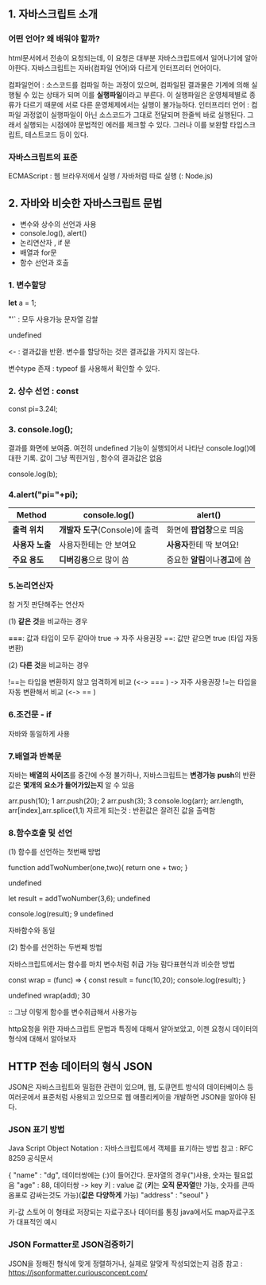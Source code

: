 
## 1. 자바스크립트 소개 
###  어떤 언어? 왜 배워야 할까?
html문서에서 전송이 요청되는데, 이 요청은 대부분 자바스크립트에서 일어나기에 알아야한다.
자바스크립트는 자바(컴파일 언어)와 다르게 인터프리터 언어이다.

컴파일언어 : 소스코드를 컴파일 하는 과정이 있으며, 컴파일된 결과물은 기계에 의해 실행될 수 있는 상태가 되며 이를 **실행파일**이라고 부른다.
이 실행파일은 운영체제별로 종류가 다르기 때문에 서로 다른 운영체제에서는 실행이 불가능하다.
인터프리터 언어 : 컴파일 과정없이 실행파일이 아닌 소스코드가 그대로 전달되며 한줄씩 바로 실행된다. 그래서 실행되는 시점에야 문법적인 에러를 체크할 수 있다.
그러나 이를 보완할 타입스크립트, 테스트코드 등이 있다. 

### 자바스크립트의 표준
ECMAScript : 웹 브라우저에서 실행 / 자바처럼 따로 실행 (: Node.js)

## 2. 자바와 비슷한 자바스크립트 문법
- 변수와 상수의 선언과 사용
- console.log(), alert()
- 논리연산자 , if 문
- 배열과 for문
- 함수 선언과 호출 

 
 ### 1. 변수할당

 **let** a = 1;

 "'` : 모두 사용가능  문자열 감쌀

 undefined
 >
 <- : 결과값을 반환. 변수를  할당하는 것은 결과값을 가지지 않는다.

 변수type 존재 : typeof 를 사용해서 확인할 수 있다.

### 2. 상수 선언 : const 
 const pi=3.24l;


### 3. console.log();
 결과를 화면에 보여줌.
 여전히 undefined
 기능이 실행되어서 나타난 console.log()에 대한 기록. 값이 그냥 찍힌거임 , 함수의 결과값은 없음 

 console.log(b);

 ### 4.alert("pi="+pi);

| **Method**        | **console.log()**                   | **alert()**                          |
|--------------------|-------------------------------------|---------------------------------------|
| **출력 위치**      | **개발자 도구**(Console)에 출력         | 화면에 **팝업창**으로 띄움               |
| **사용자 노출**    | 사용자한테는 안 보여요              | **사용자**한테 딱 보여요!              |
| **주요 용도**      | **디버깅용**으로 많이 씀                | 중요한 **알림**이나**경고**에 씀            |



### 5.논리연산자 
참 거짓 판단해주는 연산자

(1) **같은 것**을 비교하는 경우

**===**: 값과 타입이 모두 같아야 true -> 자주 사용권장 
==: 값만 같으면 true (타입 자동 변환)

(2) **다른 것**을 비교하는 경우 

!==는 타입을 변환하지 않고 엄격하게 비교 (<-> === ) -> 자주 사용권장 
!=는 타입을 자동 변환해서 비교 (<-> == )

### 6.조건문 - if 
자바와 동일하게 사용 

### 7.배열과 반복문 

자바는 **배열의 사이즈**를 중간에 수정 불가하나, 자바스크립트는 **변경가능** 
**push**의 반환값은 **몇개의 요소가 들어가있는지** 알 수 있음 

arr.push(10);
1
arr.push(20);
2
arr.push(3);
3
console.log(arr);
arr.length, arr[index],arr.splice(1,1) 자르게 되는것 : 반환값은 잘려진 값을 출력함


 ### 8.함수호출 및 선언

(1) 함수를 선언하는 첫번째 방법 
 
 function addTwoNumber(one,two){
    return one + two;
}

undefined

let result = addTwoNumber(3,6);
undefined

console.log(result);
9
undefined

자바함수와 동일 

(2) 함수를 선언하는 두번째 방법 

자바스크립트에서는 함수를 마치 변수처럼 취급 가능
람다표현식과 비슷한 방법 

const wrap = (func) => {
    const result = func(10,20);
    console.log(result);
}

undefined
wrap(add);
30

:: 그냥 이렇게 함수를 변수취급해서 사용가능 

http요청을 위한 자바스크립트 문법과 특징에 대해서 알아보았고, 이젠 요청시 데이터의 형식에 대해서 알아보자

## HTTP 전송 데이터의 형식 JSON
JSON은 자바스크립트와 밀접한 관련이 있으며,
웹, 도큐먼트 방식의 데이터베이스 등 여러곳에서 표준처럼 사용되고 있으므로 웹 애플리케이을 개발하면 JSON을 알아야 된다.

### JSON 표기 방법
Java Script Object Notation : 자바스크립트에서 객체를 표기하는 방법 
참고 : RFC 8259 공식문서 

{
"name" : "dg",  데이터쌍에는 (:)이 들어간다. 문자열의 경우(")사용, 숫자는 필요없음 
"age" : 88,     데이터쌍 -> key 키 :  value 값 (**키**는 **오직 문자열**만 가능, 숫자를 큰따옴표로 감싸는것도 가능)(**값은** **다양하게** 가능)
"address" : "seoul"
}

키-값 스토어 
이 형태로 저장되는 자료구조나 데이터를 통칭
java에서도 map자료구조가 대표적인 예시

### JSON Formatter로 JSON검증하기
JSON을 정해진 형식에 맞게 정렬하거나, 실제로 알맞게 작성되었는지 검증
참고 : https://jsonformatter.curiousconcept.com/

